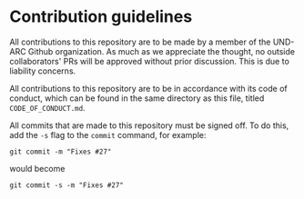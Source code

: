 # Contribution guidelines

All contributions to this repository are to be made by a member of the UND-ARC Github organization.  As much as we appreciate the thought, no outside collaborators' PRs will be approved without prior discussion.  This is due to liability concerns.

All contributions to this repository are to be in accordance with its code of conduct, which can be found in the same directory as this file, titled `CODE_OF_CONDUCT.md`.

All commits that are made to this repository must be signed off.  To do this, add the `-s` flag to the `commit` command, for example:

```
git commit -m "Fixes #27"
```
would become

```
git commit -s -m "Fixes #27"
```

